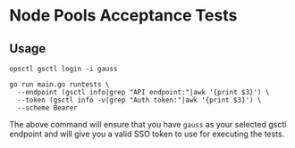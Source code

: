 # Node Pools Acceptance Tests

## Usage

```
opsctl gsctl login -i gauss

go run main.go runtests \
  --endpoint (gsctl info|grep "API endpoint:"|awk '{print $3}') \
  --token (gsctl info -v|grep "Auth token:"|awk '{print $3}') \
  --scheme Bearer
```

The above command will ensure that you have `gauss` as your selected gsctl endpoint and will give you a valid SSO token to use
for executing the tests.

